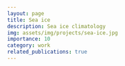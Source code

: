 ```yaml
---
layout: page
title: Sea ice
description: Sea ice climatology
img: assets/img/projects/sea-ice.jpg
importance: 10
category: work
related_publications: true
---
```


